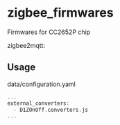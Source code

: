 # zigbee_firmwares
Firmwares for CC2652P chip

zigbee2mqtt:
## Usage

data/configuration.yaml
```c++
...
external_converters:
  - D1ZOnOff.converters.js
...
```